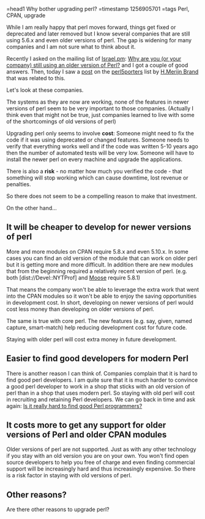 =head1 Why bother upgrading perl?
=timestamp 1256905701
=tags Perl, CPAN, upgrade



While I am really happy that perl moves forward, things get fixed or deprecated and later removed but I know several companies that are still using 5.6.x and even older versions of perl. The gap is widening for many companies and I am not sure what to think about it.



Recently I asked on the mailing list of <a href="http://perl.org.il/">Israel.pm</a>:
<a href="http://mail.perl.org.il/pipermail/perl/2009-October/010646.html">Why are you (or your company) still using an older version of Perl?</a>
and I got a couple of good answers. Then, today I saw a <a href="http://www.nntp.perl.org/group/perl.perl5.porters/2009/10/msg152820.html">post</a> on the
<a href="http://dev.perl.org/perl5/">perl5porters</a> list by <a href="http://tux.nl">H.Merijn Brand</a> that was related to this.

Let's look at these companies.

The systems as they are now are working, none of the features in newer
versions of perl seem to be very important to those companies.
(Actually I think even that might not be true, just companies learned to
live with some of the shortcomings of old versions of perl)

Upgrading perl only seems to involve <b>cost</b>: Someone might
need to fix the code if it was using deprecated or changed
features. Someone needs to verify that everything works well
and if the code was written 5-10 years ago then the number
of automated tests will be very low. Someone will have to
install the newer perl on every machine and upgrade
the applications.

There is also a <b>risk</b> - no matter how much you verified the code -
that something will stop working which can cause downtime,
lost revenue or penalties.

So there does not seem to be a compelling reason to make that
investment.

On the other hand...

## It will be cheaper to develop for newer versions of perl

More and more modules on CPAN require 5.8.x and even
5.10.x. In some cases you can find an old version of the module that
can work on older perl but it is getting more and more difficult.
In addition there are new modules that from the beginning required
a relatively recent version of perl.
(e.g. both [dist://Devel::NYTProf] and <a href="http://moose.perl.org/">Moose</a> require 5.8.1)

That means the company won't be able to leverage the extra work that
went into the CPAN modules so it won't be able to enjoy the saving
opportunities in development cost.
In short, developing on newer versions of perl would cost less money
than developing on older versions of perl.

The same is true with core perl. The new features (e.g. say, given,
named capture, smart-match) help reducing development cost
for future code.

Staying with older perl will cost extra money in future development.

## Easier to find good developers for modern Perl

There is another reason I can think of. Companies complain that it
is hard to find good perl developers. I am quite sure that it is much harder
to convince a good perl developer to work in a shop that sticks with
an old version of perl than in a shop that uses modern perl. So staying
with old perl will cost in recruiting and retaining Perl developers.
We can go back in time and ask again: <a href="/is-it-really-hard-to-find-good-perl-programmers">Is it really hard to find good Perl programmers?</a>


## It costs more to get any support for older versions of Perl and older CPAN modules

Older versions of perl are not supported. Just as with any other
technology if you stay with an old version you are on your own. You
won't find open source developers to help you free of charge and
even finding commercial support will be increasingly hard and thus
increasingly expensive. So there is a risk factor in staying with old
versions of perl.

## Other reasons?

Are there other reasons to upgrade perl?

